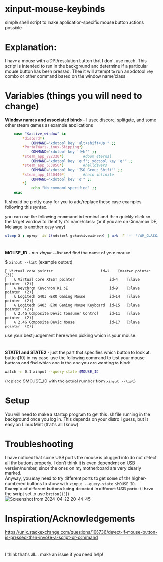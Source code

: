 # xinput-mouse-keybinds
simple shell script to make application-specific mouse button actions possible

# Explanation:
I have a mouse with a DPI/resolution button that I don't use much.
This script is intended to run in the background and determine if a particular mouse button has been pressed.
Then it will attempt to run an xdotool key combo or other command based on the window name/class

# Variables (things you will need to change)
**Window names and associated binds** - I used discord, splitgate, and some other steam games as example applications
```bash
    case "$active_window" in
        *discord*)
            COMMAND="xdotool key 'alt+shift+Up'" ;;
        *PortalWars-Linux-Shipping*)
            COMMAND="xdotool key 'f+h'" ;;
        *steam_app_782330*) 		#doom eternal
            COMMAND="xdotool key 'g+f'; xdotool key 'g'" ;;
        *steam_app_553850*) 		#helldivers
            COMMAND="xdotool key 'ISO_Group_Shift'" ;;
        *steam_app_1240440*) 		#halo infinite
            COMMAND="xdotool key 'g'" ;;
        *)
            echo "No command specified" ;;
    esac
```
It should be pretty easy for you to add/replace these case examples following this syntax.


you can use the following command in terminal and then quickly click on the target window to identify it's name/class:  (or if you are on Cinnamon DE, Melange is another easy way)
```bash
sleep 3 ; xprop -id $(xdotool getactivewindow) | awk -F '=' '/WM_CLASS/{print $2}' | tr -d '",' | sed -e 's/^[[:space:]]*//'
```

#
**MOUSE_ID** - run *xinput --list* and find the name of your mouse

$ ``xinput --list`` (example output)
```
⎡ Virtual core pointer                    	id=2	[master pointer  (3)]
⎜   ↳ Virtual core XTEST pointer              	id=4	[slave  pointer  (2)]
⎜   ↳ Keychron Keychron K1 SE                 	id=9	[slave  pointer  (2)]
⎜   ↳ Logitech G403 HERO Gaming Mouse         	id=14	[slave  pointer  (2)]
⎜   ↳ Logitech G403 HERO Gaming Mouse Keyboard	id=15	[slave  pointer  (2)]
⎜   ↳ 2.4G Composite Devic Consumer Control   	id=11	[slave  pointer  (2)]
⎜   ↳ 2.4G Composite Devic Mouse              	id=17	[slave  pointer  (2)]
```
use your best judgement here when picking which is your mouse.


#
**STATE1 and STATE2** - just the part that specifies which button to look at. button[10] in my case.
use the following command to test your mouse buttons and find which one is the one you are wanting to bind:
```bash
watch -n 0.1 xinput --query-state $MOUSE_ID
```
(replace $MOUSE_ID with the actual number from ``xinput --list``)

# Setup
You will need to make a startup program to get this .sh file running in the background once you log in. This depends on your distro I guess, but is easy on Linux Mint (that's all I know)

# Troubleshooting    
I have noticed that some USB ports the mouse is plugged into do not detect all the buttons properly. I don't think it is even dependent on USB version/number, since the ones on my motherboard are very clearly marked.    
Anyway, you may need to try different ports to get some of the higher-numbered buttons to show with ``xinput --query-state $MOUSE_ID``.    
Example of different buttons being detected in different USB ports: (I have the script set to use ``button[10]``)    
![Screenshot from 2024-04-22 20-44-45](https://github.com/Ao1Pointblank/xinput-mouse-keybinds/assets/88149675/f0b6b91e-e7a8-4a88-b5d6-fe1a39e29bb0)

# Inspiration/Acknowledgements
https://unix.stackexchange.com/questions/106736/detect-if-mouse-button-is-pressed-then-invoke-a-script-or-command	
#
I think that's all... make an issue if you need help!
